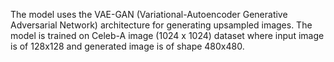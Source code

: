 The model uses the VAE-GAN (Variational-Autoencoder Generative Adversarial Network) architecture for generating upsampled images. The model is trained on Celeb-A image (1024 x 1024) dataset where input image is of 128x128 and generated image is of shape 480x480. 

